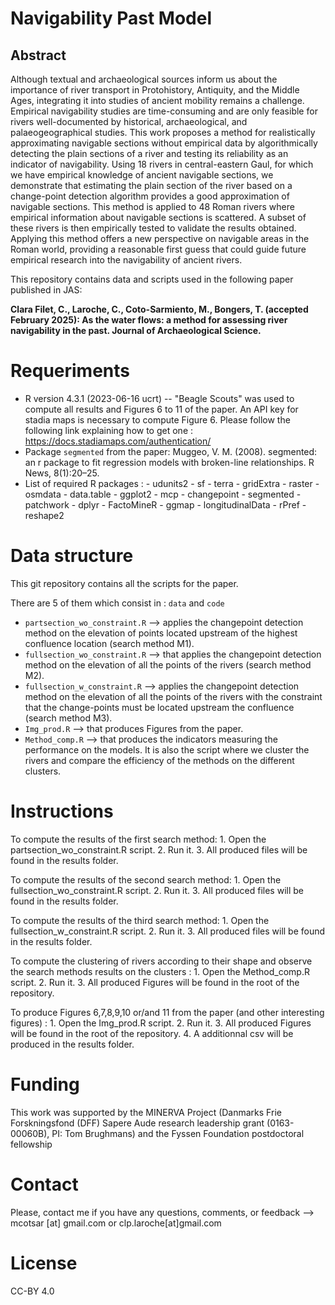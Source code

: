 # Navigability Past Model

## Abstract 

Although textual and archaeological sources inform us about the importance of river transport in Protohistory, Antiquity, and the Middle Ages, integrating it into studies of ancient mobility remains a challenge. Empirical navigability studies are time-consuming and are only feasible for rivers well-documented by historical, archaeological, and palaeogeographical studies. This work proposes a method for realistically approximating navigable sections without empirical data by algorithmically detecting the plain sections of a river and testing its reliability as an indicator of navigability. Using 18 rivers in central-eastern Gaul, for which we have empirical knowledge of ancient navigable sections, we demonstrate that estimating the plain section of the river based on a change-point detection algorithm provides a good approximation of navigable sections. This method is applied to 48 Roman rivers where empirical information about navigable sections is scattered. A subset of these rivers is then empirically tested to validate the results obtained.
Applying this method offers a new perspective on navigable areas in the Roman world, providing a reasonable first guess that could guide future empirical research into the navigability of ancient rivers.

This repository contains data and scripts used in the following paper published in JAS:

**Clara Filet, C., Laroche, C., Coto-Sarmiento, M., Bongers, T. (accepted February 2025):  As the water flows: a method for assessing river navigability in the past. Journal of Archaeological Science.**


# Requeriments

* R version 4.3.1 (2023-06-16 ucrt) -- "Beagle Scouts" was used to compute all results and Figures 6 to 11 of the paper. An API key for stadia maps is necessary to compute Figure 6. Please follow the following link explaining how to get one : https://docs.stadiamaps.com/authentication/
* Package `segmented` from the paper: Muggeo, V. M. (2008). segmented: an r package to fit regression models with broken-line relationships. R News, 8(1):20–25.
* List of required R packages : - udunits2 - sf - terra - gridExtra - raster - osmdata - data.table - ggplot2 - mcp - changepoint - segmented - patchwork - dplyr - FactoMineR - ggmap - longitudinalData - rPref - reshape2

# Data structure

This git repository contains all the scripts for the paper.

There are 5 of them which consist in : `data` and `code`

* `partsection_wo_constraint.R` --> applies the changepoint detection method on the elevation of points located upstream of the highest confluence location (search method M1). 
* `fullsection_wo_constraint.R` --> that applies the changepoint detection method on the elevation of all the points of the rivers (search method M2).
* `fullsection_w_constraint.R` --> applies the changepoint detection method on the elevation of all the points of the rivers with the constraint that the change-points must be located upstream the confluence (search method M3).
* `Img_prod.R` --> that produces Figures from the paper.
* `Method_comp.R` --> that produces the indicators measuring the performance on the models. It is also the script where we cluster the rivers and compare the efficiency of the methods on the different clusters.


# Instructions


To compute the results of the first search method: 1. Open the partsection_wo_constraint.R script. 2. Run it. 3. All produced files will be found in the results folder.

To compute the results of the second search method: 1. Open the fullsection_wo_constraint.R script. 2. Run it. 3. All produced files will be found in the results folder.

To compute the results of the third search method: 1. Open the fullsection_w_constraint.R script. 2. Run it. 3. All produced files will be found in the results folder.

To compute the clustering of rivers according to their shape and observe the search methods results on the clusters : 1. Open the Method_comp.R script. 2. Run it. 3. All produced Figures will be found in the root of the repository.

To produce Figures 6,7,8,9,10 or/and 11 from the paper (and other interesting figures) : 1. Open the Img_prod.R script. 2. Run it. 3. All produced Figures will be found in the root of the repository. 4. A additionnal csv will be produced in the results folder. 


# Funding

This work was supported by the MINERVA Project (Danmarks Frie Forskningsfond (DFF) Sapere Aude research leadership grant (0163-00060B), PI: Tom Brughmans) and the Fyssen Foundation postdoctoral fellowship

# Contact

Please, contact me if you have any questions, comments, or feedback --> mcotsar [at] gmail.com or clp.laroche[at]gmail.com

# License
CC-BY 4.0





